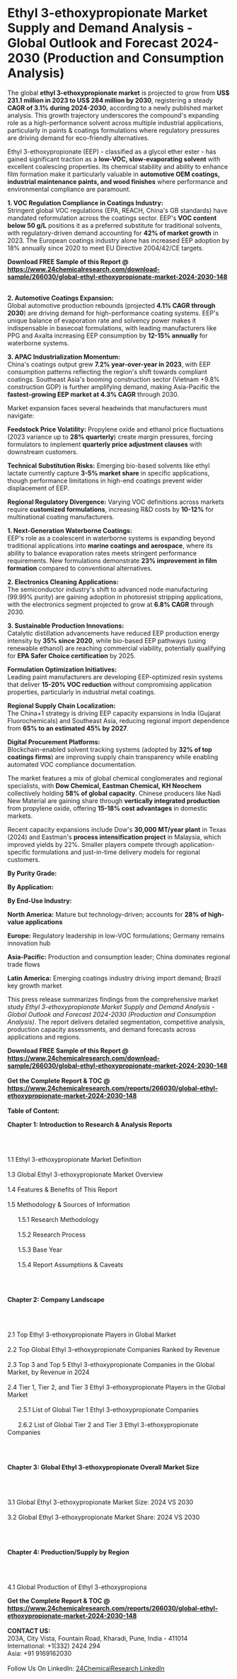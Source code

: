 <h1>Ethyl 3-ethoxypropionate Market Supply and Demand Analysis - Global Outlook and Forecast 2024-2030 (Production and Consumption Analysis)</h1><p>The global <strong>ethyl 3-ethoxypropionate market</strong> is projected to grow from <strong>US$ 231.1 million in 2023 to US$ 284 million by 2030</strong>, registering a steady <strong>CAGR of 3.1% during 2024-2030</strong>, according to a newly published market analysis. This growth trajectory underscores the compound's expanding role as a high-performance solvent across multiple industrial applications, particularly in paints &amp; coatings formulations where regulatory pressures are driving demand for eco-friendly alternatives.</p><p>Ethyl 3-ethoxypropionate (EEP) - classified as a glycol ether ester - has gained significant traction as a <strong>low-VOC, slow-evaporating solvent</strong> with excellent coalescing properties. Its chemical stability and ability to enhance film formation make it particularly valuable in <strong>automotive OEM coatings, industrial maintenance paints, and wood finishes</strong> where performance and environmental compliance are paramount.</p><p><strong>1. VOC Regulation Compliance in Coatings Industry:</strong><br>
Stringent global VOC regulations (EPA, REACH, China's GB standards) have mandated reformulation across the coatings sector. EEP's <strong>VOC content below 50 g/L</strong> positions it as a preferred substitute for traditional solvents, with regulatory-driven demand accounting for <strong>42% of market growth</strong> in 2023. The European coatings industry alone has increased EEP adoption by 18% annually since 2020 to meet EU Directive 2004/42/CE targets.</p><div><b>Download FREE Sample of this Report @ 
            <a href="https://www.24chemicalresearch.com/download-sample/266030/global-ethyl-ethoxypropionate-market-2024-2030-148">
            https://www.24chemicalresearch.com/download-sample/266030/global-ethyl-ethoxypropionate-market-2024-2030-148</a></b></div><br><p><strong>2. Automotive Coatings Expansion:</strong><br>
Global automotive production rebounds (projected <strong>4.1% CAGR through 2030</strong>) are driving demand for high-performance coating systems. EEP's unique balance of evaporation rate and solvency power makes it indispensable in basecoat formulations, with leading manufacturers like PPG and Axalta increasing EEP consumption by <strong>12-15% annually</strong> for waterborne systems.</p><p><strong>3. APAC Industrialization Momentum:</strong><br>
China's coatings output grew <strong>7.2% year-over-year in 2023</strong>, with EEP consumption patterns reflecting the region's shift towards compliant coatings. Southeast Asia's booming construction sector (Vietnam +9.8% construction GDP) is further amplifying demand, making Asia-Pacific the <strong>fastest-growing EEP market at 4.3% CAGR</strong> through 2030.</p><p>Market expansion faces several headwinds that manufacturers must navigate:</p><p><strong>Feedstock Price Volatility:</strong> Propylene oxide and ethanol price fluctuations (2023 variance up to <strong>28% quarterly</strong>) create margin pressures, forcing formulators to implement <strong>quarterly price adjustment clauses</strong> with downstream customers.</p><p><strong>Technical Substitution Risks:</strong> Emerging bio-based solvents like ethyl lactate currently capture <strong>3-5% market share</strong> in specific applications, though performance limitations in high-end coatings prevent wider displacement of EEP.</p><p><strong>Regional Regulatory Divergence:</strong> Varying VOC definitions across markets require <strong>customized formulations</strong>, increasing R&amp;D costs by <strong>10-12%</strong> for multinational coating manufacturers.</p><p><strong>1. Next-Generation Waterborne Coatings:</strong><br>
EEP's role as a coalescent in waterborne systems is expanding beyond traditional applications into <strong>marine coatings and aerospace</strong>, where its ability to balance evaporation rates meets stringent performance requirements. New formulations demonstrate <strong>23% improvement in film formation</strong> compared to conventional alternatives.</p><p><strong>2. Electronics Cleaning Applications:</strong><br>
The semiconductor industry's shift to advanced node manufacturing (99.99% purity) are gaining adoption in photoresist stripping applications, with the electronics segment projected to grow at <strong>6.8% CAGR</strong> through 2030.</p><p><strong>3. Sustainable Production Innovations:</strong><br>
Catalytic distillation advancements have reduced EEP production energy intensity by <strong>35% since 2020</strong>, while bio-based EEP pathways (using renewable ethanol) are reaching commercial viability, potentially qualifying for <strong>EPA Safer Choice certification</strong> by 2025.</p><p><strong>Formulation Optimization Initiatives:</strong><br>
Leading paint manufacturers are developing EEP-optimized resin systems that deliver <strong>15-20% VOC reduction</strong> without compromising application properties, particularly in industrial metal coatings.</p><p><strong>Regional Supply Chain Localization:</strong><br>
The China+1 strategy is driving EEP capacity expansions in India (Gujarat Fluorochemicals) and Southeast Asia, reducing regional import dependence from <strong>65% to an estimated 45% by 2027</strong>.</p><p><strong>Digital Procurement Platforms:</strong><br>
Blockchain-enabled solvent tracking systems (adopted by <strong>32% of top coatings firms</strong>) are improving supply chain transparency while enabling automated VOC compliance documentation.</p><p>The market features a mix of global chemical conglomerates and regional specialists, with <strong>Dow Chemical, Eastman Chemical, KH Neochem</strong> collectively holding <strong>58% of global capacity</strong>. Chinese producers like Nadi New Material are gaining share through <strong>vertically integrated production</strong> from propylene oxide, offering <strong>15-18% cost advantages</strong> in domestic markets.</p><p>Recent capacity expansions include Dow's <strong>30,000 MT/year plant</strong> in Texas (2024) and Eastman's <strong>process intensification project</strong> in Malaysia, which improved yields by 22%. Smaller players compete through application-specific formulations and just-in-time delivery models for regional customers.</p><p><strong>By Purity Grade:</strong></p><p><strong>By Application:</strong></p><p><strong>By End-Use Industry:</strong></p><p><strong>North America:</strong> Mature but technology-driven; accounts for <strong>28% of high-value applications</strong></p><p><strong>Europe:</strong> Regulatory leadership in low-VOC formulations; Germany remains innovation hub</p><p><strong>Asia-Pacific:</strong> Production and consumption leader; China dominates regional trade flows</p><p><strong>Latin America:</strong> Emerging coatings industry driving import demand; Brazil key growth market</p><p>This press release summarizes findings from the comprehensive market study <em>Ethyl 3-ethoxypropionate Market Supply and Demand Analysis - Global Outlook and Forecast 2024-2030 (Production and Consumption Analysis)</em>. The report delivers detailed segmentation, competitive analysis, production capacity assessments, and demand forecasts across applications and regions.</p><div><b>Download FREE Sample of this Report @ 
            <a href="https://www.24chemicalresearch.com/download-sample/266030/global-ethyl-ethoxypropionate-market-2024-2030-148">
            https://www.24chemicalresearch.com/download-sample/266030/global-ethyl-ethoxypropionate-market-2024-2030-148</a></b></div><br><div><b>Get the Complete Report & TOC @ 
            <a href="https://www.24chemicalresearch.com/reports/266030/global-ethyl-ethoxypropionate-market-2024-2030-148">
            https://www.24chemicalresearch.com/reports/266030/global-ethyl-ethoxypropionate-market-2024-2030-148</a></b></div><br>
            <b>Table of Content:</b><p><p><strong>Chapter 1: Introduction to Research &amp; Analysis Reports</strong></p><br />
<br />
<p>1.1 Ethyl 3-ethoxypropionate  Market Definition<br /><br />
1.3 Global Ethyl 3-ethoxypropionate  Market Overview<br /><br />
1.4 Features &amp; Benefits of This Report<br /><br />
1.5 Methodology &amp; Sources of Information<br /><br />
&nbsp;&nbsp;&nbsp;&nbsp;&nbsp; 1.5.1 Research Methodology<br /><br />
&nbsp;&nbsp;&nbsp;&nbsp;&nbsp; 1.5.2 Research Process<br /><br />
&nbsp;&nbsp;&nbsp;&nbsp;&nbsp; 1.5.3 Base Year<br /><br />
&nbsp;&nbsp;&nbsp;&nbsp;&nbsp; 1.5.4 Report Assumptions &amp; Caveats</p><br />
<br />
<p><strong>Chapter 2: Company Landscape</strong></p><br />
<br />
<p>2.1 Top Ethyl 3-ethoxypropionate  Players in Global Market<br /><br />
2.2 Top Global Ethyl 3-ethoxypropionate  Companies Ranked by Revenue<br /><br />
2.3 Top 3 and Top 5 Ethyl 3-ethoxypropionate  Companies in the Global Market, by Revenue in 2024<br /><br />
2.4 Tier 1, Tier 2, and Tier 3 Ethyl 3-ethoxypropionate  Players in the Global Market<br /><br />
&nbsp;&nbsp;&nbsp;&nbsp;&nbsp; 2.5.1 List of Global Tier 1 Ethyl 3-ethoxypropionate  Companies<br /><br />
&nbsp;&nbsp;&nbsp;&nbsp;&nbsp; 2.6.2 List of Global Tier 2 and Tier 3 Ethyl 3-ethoxypropionate  Companies</p><br />
<br />
<p><strong>Chapter 3: Global Ethyl 3-ethoxypropionate  Overall Market Size</strong></p><br />
<br />
<p>3.1 Global Ethyl 3-ethoxypropionate  Market Size: 2024 VS 2030<br /><br />
3.2 Global Ethyl 3-ethoxypropionate  Market Share: 2024 VS 2030</p><br />
<br />
<p><strong>Chapter 4: Production/Supply by Region</strong></p><br />
<br />
<p>4.1 Global Production of Ethyl 3-ethoxypropiona</p><div><b>Get the Complete Report & TOC @ 
            <a href="https://www.24chemicalresearch.com/reports/266030/global-ethyl-ethoxypropionate-market-2024-2030-148">
            https://www.24chemicalresearch.com/reports/266030/global-ethyl-ethoxypropionate-market-2024-2030-148</a></b></div><br><b>CONTACT US:</b><br>
            203A, City Vista, Fountain Road, Kharadi, Pune, India - 411014<br>
            International: +1(332) 2424 294<br>
            Asia: +91 9169162030 <br><br>
            Follow Us On LinkedIn: <a href="https://www.linkedin.com/company/24chemicalresearch/">24ChemicalResearch LinkedIn</a>